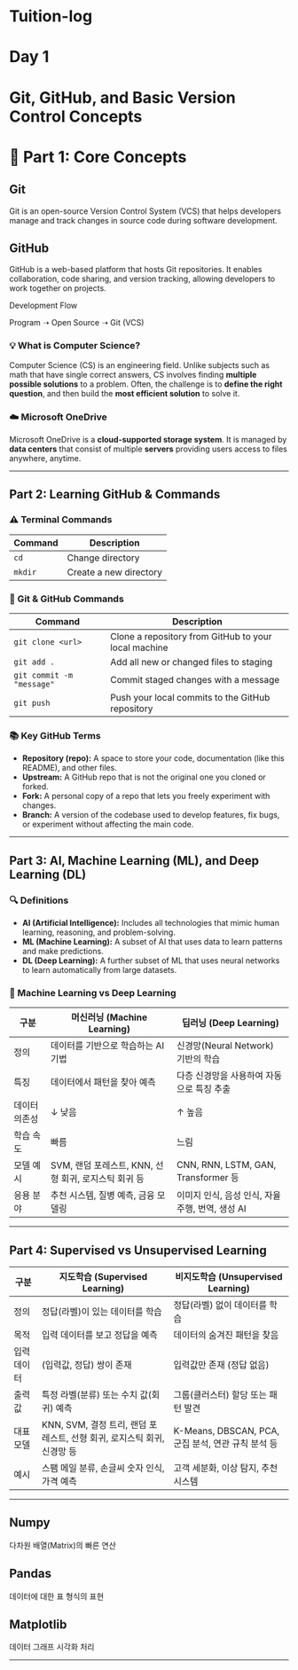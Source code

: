 # Tuition-log

# Day 1

# Git, GitHub, and Basic Version Control Concepts
# 📘 Part 1: Core Concepts
## Git
Git is an open-source Version Control System (VCS) that helps developers manage and track changes in source code during software development.

## GitHub
GitHub is a web-based platform that hosts Git repositories. It enables collaboration, code sharing, and version tracking, allowing developers to work together on projects.

Development Flow

Program ➝ Open Source ➝ Git (VCS)


### 💡 What is Computer Science?
Computer Science (CS) is an engineering field. Unlike subjects such as math that have single correct answers, CS involves finding **multiple possible solutions** to a problem. Often, the challenge is to **define the right question**, and then build the **most efficient solution** to solve it.

### ☁️ Microsoft OneDrive
Microsoft OneDrive is a **cloud-supported storage system**. It is managed by **data centers** that consist of multiple **servers** providing users access to files anywhere, anytime.

---

## Part 2: Learning GitHub & Commands

### ⚠️ Terminal Commands

| Command     | Description                   |
|-------------|-------------------------------|
| `cd`        | Change directory               |
| `mkdir`     | Create a new directory         |

### 🔁 Git & GitHub Commands

| Command                    | Description                                           |
|----------------------------|-------------------------------------------------------|
| `git clone <url>`          | Clone a repository from GitHub to your local machine |
| `git add .`                | Add all new or changed files to staging              |
| `git commit -m "message"`  | Commit staged changes with a message                 |
| `git push`                 | Push your local commits to the GitHub repository     |

### 📚 Key GitHub Terms

- **Repository (repo):** A space to store your code, documentation (like this README), and other files.
- **Upstream:** A GitHub repo that is not the original one you cloned or forked.
- **Fork:** A personal copy of a repo that lets you freely experiment with changes.
- **Branch:** A version of the codebase used to develop features, fix bugs, or experiment without affecting the main code.

---

## Part 3: AI, Machine Learning (ML), and Deep Learning (DL)

### 🔍 Definitions

- **AI (Artificial Intelligence):** Includes all technologies that mimic human learning, reasoning, and problem-solving.
- **ML (Machine Learning):** A subset of AI that uses data to learn patterns and make predictions.
- **DL (Deep Learning):** A further subset of ML that uses neural networks to learn automatically from large datasets.


### 🤖 Machine Learning vs Deep Learning

| 구분              | 머신러닝 (Machine Learning)                                         | 딥러닝 (Deep Learning)                                         |
|-------------------|---------------------------------------------------------------------|----------------------------------------------------------------|
| 정의              | 데이터를 기반으로 학습하는 AI 기법                                  | 신경망(Neural Network) 기반의 학습                             |
| 특징              | 데이터에서 패턴을 찾아 예측                                          | 다층 신경망을 사용하여 자동으로 특징 추출                      |
| 데이터 의존성     | ↓ 낮음                                                               | ↑ 높음                                                         |
| 학습 속도         | 빠름                                                                 | 느림                                                           |
| 모델 예시         | SVM, 랜덤 포레스트, KNN, 선형 회귀, 로지스틱 회귀 등                | CNN, RNN, LSTM, GAN, Transformer 등                            |
| 응용 분야         | 추천 시스템, 질병 예측, 금융 모델링                                 | 이미지 인식, 음성 인식, 자율주행, 번역, 생성 AI               |

---

## Part 4: Supervised vs Unsupervised Learning

| 구분              | 지도학습 (Supervised Learning)                                      | 비지도학습 (Unsupervised Learning)                             |
|-------------------|---------------------------------------------------------------------|----------------------------------------------------------------|
| 정의              | 정답(라벨)이 있는 데이터를 학습                                     | 정답(라벨) 없이 데이터를 학습                                  |
| 목적              | 입력 데이터를 보고 정답을 예측                                      | 데이터의 숨겨진 패턴을 찾음                                    |
| 입력 데이터       | (입력값, 정답) 쌍이 존재                                            | 입력값만 존재 (정답 없음)                                     |
| 출력 값           | 특정 라벨(분류) 또는 수치 값(회귀) 예측                            | 그룹(클러스터) 할당 또는 패턴 발견                            |
| 대표 모델         | KNN, SVM, 결정 트리, 랜덤 포레스트, 선형 회귀, 로지스틱 회귀, 신경망 등 | K-Means, DBSCAN, PCA, 군집 분석, 연관 규칙 분석 등             |
| 예시              | 스팸 메일 분류, 손글씨 숫자 인식, 가격 예측                         | 고객 세분화, 이상 탐지, 추천 시스템                            |

---

## Numpy
다차원 배열(Matrix)의 빠른 연산

## Pandas
데이터에 대한 표 형식의 표현

## Matplotlib
데이터 그래프 시각화 처리

---




